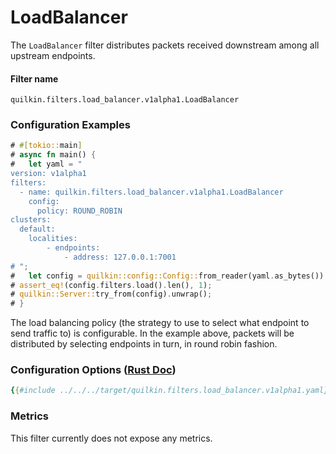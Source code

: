 # LoadBalancer

The `LoadBalancer` filter distributes packets received downstream among all upstream endpoints.

#### Filter name
```text
quilkin.filters.load_balancer.v1alpha1.LoadBalancer
```

### Configuration Examples
```rust
# #[tokio::main]
# async fn main() {
#   let yaml = "
version: v1alpha1
filters:
  - name: quilkin.filters.load_balancer.v1alpha1.LoadBalancer
    config:
      policy: ROUND_ROBIN
clusters:
  default:
    localities:
        - endpoints:
            - address: 127.0.0.1:7001
# ";
#   let config = quilkin::config::Config::from_reader(yaml.as_bytes()).unwrap();
# assert_eq!(config.filters.load().len(), 1);
# quilkin::Server::try_from(config).unwrap();
# }
```

The load balancing policy (the strategy to use to select what endpoint to send traffic to) is configurable.
In the example above, packets will be distributed by selecting endpoints in turn, in round robin fashion.

### Configuration Options ([Rust Doc](../../api/quilkin/filters/load_balancer/struct.Config.html))

```yaml
{{#include ../../../target/quilkin.filters.load_balancer.v1alpha1.yaml}}
```

### Metrics

This filter currently does not expose any metrics.
